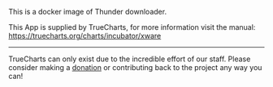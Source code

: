 This is a docker image of Thunder downloader.


This App is supplied by TrueCharts, for more information visit the manual: https://truecharts.org/charts/incubator/xware

---

TrueCharts can only exist due to the incredible effort of our staff.
Please consider making a [donation](https://truecharts.org/docs/about/sponsor) or contributing back to the project any way you can!
